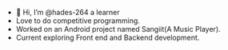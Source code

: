 - 👋 Hi, I’m @hades-264 a learner 
- Love to  do competitive programming.
- Worked on an Android project named Sangiit(A Music Player).
- Current exploring Front end and Backend development.

<!---
hades-264/hades-264 is a ✨ special ✨ repository because its `README.md` (this file) appears on your GitHub profile.
You can click the Preview link to take a look at your changes.
--->
